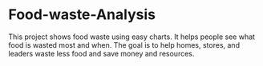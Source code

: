 # Food-waste-Analysis
This project shows food waste using easy charts. It helps people see what food is wasted most and when. The goal is to help homes, stores, and leaders waste less food and save money and resources.

